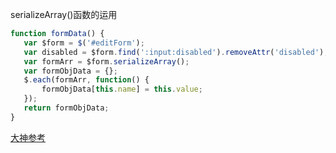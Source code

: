  serializeArray()函数的运用
 ```javascript
function formData() {
	var $form = $('#editForm');
	var disabled = $form.find(':input:disabled').removeAttr('disabled');
	var formArr = $form.serializeArray();
	var formObjData = {};
	$.each(formArr, function() {
		formObjData[this.name] = this.value;
	});
	return formObjData;
}
 ```
 
 [大神参考](http://www.cnblogs.com/fish-li/archive/2011/07/17/2108884.html#_labelStart)
